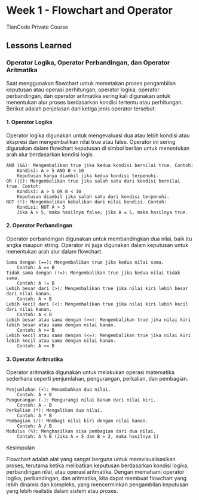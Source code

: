 
# Week 1 - Flowchart and Operator

TianCode Private Course



## Lessons Learned

### Operator Logika, Operator Perbandingan, dan Operator Aritmatika

Saat menggunakan flowchart untuk memetakan proses pengambilan keputusan atau operasi perhitungan, operator logika, operator perbandingan, dan operator aritmatika sering kali digunakan untuk menentukan alur proses berdasarkan kondisi tertentu atau perhitungan. Berikut adalah penjelasan dari ketiga jenis operator tersebut:

#### 1. Operator Logika

Operator logika digunakan untuk mengevaluasi dua atau lebih kondisi atau ekspresi dan mengembalikan nilai true atau false. Operator ini sering digunakan dalam flowchart keputusan di simbol berlian untuk menentukan arah alur berdasarkan kondisi logis.

    AND (&&): Mengembalikan true jika kedua kondisi bernilai true. Contoh:
        Kondisi: A > 5 AND B < 10
        Keputusan hanya diambil jika kedua kondisi terpenuhi.
    OR (||): Mengembalikan true jika salah satu dari kondisi bernilai true. Contoh:
        Kondisi: A > 5 OR B < 10
        Keputusan diambil jika salah satu dari kondisi terpenuhi.
    NOT (!): Mengembalikan kebalikan dari nilai kondisi. Contoh:
        Kondisi: NOT A > 5
        Jika A > 5, maka hasilnya false; jika A ≤ 5, maka hasilnya true.

#### 2. Operator Perbandingan

Operator perbandingan digunakan untuk membandingkan dua nilai, baik itu angka maupun string. Operator ini juga digunakan dalam keputusan untuk menentukan arah alur dalam flowchart.

    Sama dengan (==): Mengembalikan true jika kedua nilai sama.
        Contoh: A == B
    Tidak sama dengan (!=): Mengembalikan true jika kedua nilai tidak sama.
        Contoh: A != B
    Lebih besar dari (>): Mengembalikan true jika nilai kiri lebih besar dari nilai kanan.
        Contoh: A > B
    Lebih kecil dari (<): Mengembalikan true jika nilai kiri lebih kecil dari nilai kanan.
        Contoh: A < B
    Lebih besar atau sama dengan (>=): Mengembalikan true jika nilai kiri lebih besar atau sama dengan nilai kanan.
        Contoh: A >= B
    Lebih kecil atau sama dengan (<=): Mengembalikan true jika nilai kiri lebih kecil atau sama dengan nilai kanan.
        Contoh: A <= B

#### 3. Operator Aritmatika

Operator aritmatika digunakan untuk melakukan operasi matematika sederhana seperti penjumlahan, pengurangan, perkalian, dan pembagian.

    Penjumlahan (+): Menambahkan dua nilai.
        Contoh: A + B
    Pengurangan (-): Mengurangi nilai kanan dari nilai kiri.
        Contoh: A - B
    Perkalian (*): Mengalikan dua nilai.
        Contoh: A * B
    Pembagian (/): Membagi nilai kiri dengan nilai kanan.
        Contoh: A / B
    Modulus (%): Menghasilkan sisa pembagian dari dua nilai.
        Contoh: A % B (Jika A = 5 dan B = 2, maka hasilnya 1)

Kesimpulan

Flowchart adalah alat yang sangat berguna untuk memvisualisasikan proses, terutama ketika melibatkan keputusan berdasarkan kondisi logika, perbandingan nilai, atau operasi aritmatika. Dengan memahami operator logika, perbandingan, dan aritmatika, kita dapat membuat flowchart yang lebih dinamis dan kompleks, yang mencerminkan pengambilan keputusan yang lebih realistis dalam sistem atau proses.
